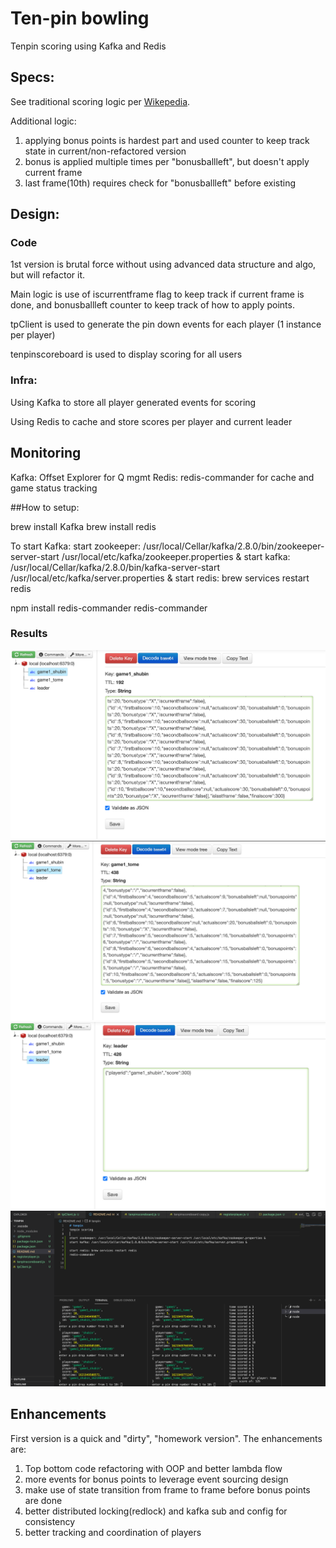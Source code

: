 # Ten-pin bowling
Tenpin scoring using Kafka and Redis

## Specs:
See traditional scoring logic per <a href="https://en.wikipedia.org/wiki/Ten-pin_bowling#Scoring">Wikepedia</a>.

Additional logic:
<ol>
<li>applying bonus points is hardest part and used counter to keep track state in current/non-refactored version</li>
<li>bonus is applied multiple times per "bonusballleft", but doesn't apply current frame</li>
<li>last frame(10th) requires check for "bonusballleft" before existing</li>
</ol>

## Design: 
### Code
1st version is brutal force without using advanced data structure and algo, but will refactor it.

Main logic is use of iscurrentframe flag to keep track if current frame is done, and bonusballleft counter
to keep track of how to apply points.

tpClient is used to generate the pin down events for each player (1 instance per player)

tenpinscoreboard is used to display scoring for all users

### Infra:
Using Kafka to store all player generated events for scoring

Using Redis to cache and store scores per player and current leader

## Monitoring
Kafka: Offset Explorer for Q mgmt
Redis: redis-commander for cache and game status tracking

##How to setup:

brew install Kafka 
brew install redis

To start Kafka:
start zookeeper: /usr/local/Cellar/kafka/2.8.0/bin/zookeeper-server-start /usr/local/etc/kafka/zookeeper.properties &
start kafka: /usr/local/Cellar/kafka/2.8.0/bin/kafka-server-start /usr/local/etc/kafka/server.properties &
start redis: brew services restart redis

npm install redis-commander
redis-commander

### Results
![img1](/imgs/img1.png)
![img2](/imgs/img2.png)
![img3](/imgs/img3.png)
![img4](/imgs/img4.png)

## Enhancements
First version is a quick and "dirty", "homework version". The enhancements are:
<ol>
<li>Top bottom code refactoring with OOP and better lambda flow</li>
<li>more events for bonus points to leverage event sourcing design</li>
<li>make use of state transition from frame to frame before bonus points are done</li>
<li>better distributed locking(redlock) and kafka sub and config for consistency </li>
<li>better tracking and coordination of players</li>
</ol>
